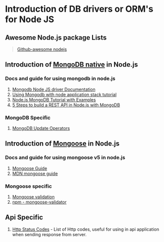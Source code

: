 # Introduction of DB drivers or ORM\'s for Node JS

## Awesome Node.js package Lists

> [Github-awesome nodejs](https://github.com/sindresorhus/awesome-nodejs)

## Introduction of [MongoDB native](https://github.com/mongodb/node-mongodb-native) in Node.js

### Docs and guide for using mongodb in node.js

1.  [Mongodb Node JS driver Documentation](http://mongodb.github.io/node-mongodb-native/3.0/)
2.  [Using Mongodb with node application stack tutorial](https://www.mongodb.com/blog/post/the-modern-application-stack-part-2-using-mongodb-with-nodejs)
3.  [Node.js MongoDB Tutorial with Examples](https://www.guru99.com/node-js-mongodb.html)
4.  [5 Steps to build a REST API in Node.js with MongoDB](https://medium.com/of-all-things-tech-progress/5-steps-to-build-a-rest-api-in-node-js-with-mongodb-e1f2113a39bd)

### MongoDB Specific

1.  [MongoDB Update Operators](https://docs.mongodb.com/manual/reference/operator/update/)

## Introduction of [Mongoose](https://github.com/Automattic/mongoose) in Node.js

### Docs and guide for using mongoose v5 in node.js

1.  [Mongoose Guide](http://mongoosejs.com/docs/index.html)
2.  [MDN mongoose guide](https://developer.mozilla.org/en-US/docs/Learn/Server-side/Express_Nodejs/mongoose)

### Mongoose specific

1.  [Mongoose validation](http://mongoosejs.com/docs/validation.html)
2.  [npm - mongoose-validator](https://github.com/leepowellcouk/mongoose-validator)

## Api Specific

1.  [Http Status Codes](https://httpstatuses.com/) - List of Http codes, useful for using in api application when sending response from server.
